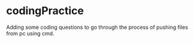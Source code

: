 # codingPractice

Adding some coding questions to go through the process of pushing files from pc using cmd.
